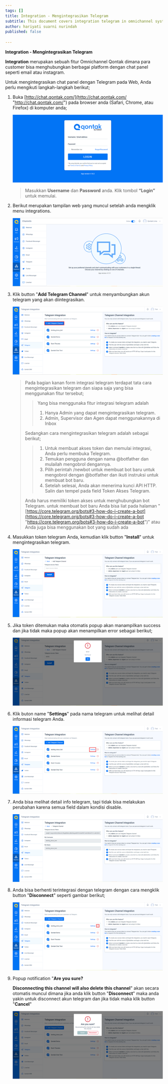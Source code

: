 ```yaml
---
tags: []
title: Integration - Mengintegrasikan Telegram
subtitle: This document covers integration telegram in omnichannel system
author: hariyati suarni nurindah
published: false

---
```

**Integration - Mengintegrasikan Telegram**

**Integration** merupakan sebuah fitur Omnichannel Qontak dimana para customer bisa menghubungkan berbagai platform dengan chat panel seperti email atau instagram.

Untuk mengintegrasikan chat panel dengan Telegram pada Web, Anda perlu mengikuti langkah-langkah berikut;

1. Buka [http://chat.qontak.com/](http://chat.qontak.com/ "http://chat.qontak.com/") pada browser anda (Safari, Chrome, atau Firefox) di komputer anda;

   ![](/uploads/login-qontak-c.png)

   > Masukkan **Username** dan **Password** anda. Klik tombol **“Login”** untuk memulai.
2. Berikut merupakan tampilan web yang muncul setelah anda mengklik menu integrations.

   ![](/uploads/integrasi.PNG)
3. Klik button "**Add Telegram Channel**" untuk menyambungkan akun telegram yang akan diintegrasikan.

   ![](/uploads/telegram.PNG)

   > Pada bagian kanan form integrasi telegram terdapat tata cara mengintegrasikan telegram dan siapa saja yang bisa menggunakan fitur tersebut;
   >
   > > Yang bisa menggunaka fitur integrasi telegram adalah
   > > 1. Hanya Admin yang dapat mengintegrasikan telegram.
   > > 2. Admin, Supervisor dan Agen dapat menggunakannya di Inbox
   >
   > Sedangkan cara mengintegrasikan telegram adalah sebagai berikut;
   >
   > > 1. Untuk membuat akses token dan memulai integrasi, Anda perlu membuka Telegram.
   > > 2. Temukan pengguna dengan nama @botfather dan mulailah mengobrol dengannya.
   > > 3. Pilih perintah /newbot untuk membuat bot baru untuk mengobrol dengan @botfather dan ikuti instruksi untuk membuat bot baru.
   > > 4. Setelah selesai, Anda akan menerima kunci API HTTP. Salin dan tempel pada field Token Akses Telegram.
   >
   > Anda harus memiliki token akses untuk menghubungkan bot Telegram. untuk membuat bot baru Anda bisa liat pada halaman "[https://core.telegram.org/bots#3-how-do-i-create-a-bot](https://core.telegram.org/bots#3-how-do-i-create-a-bot "https://core.telegram.org/bots#3-how-do-i-create-a-bot")" atau Anda juga bisa menggunakan bot yang sudah ada
4. Masukkan token telegram Anda, kemudian klik button "**Install**" untuk mengintegrasikan telegram.

   ![](/uploads/telegram2.PNG)
5. Jika token ditemukan maka otomatis popup akan manampilkan success dan jika tidak maka popup akan menampilkan error sebagai berikut;

   ![](/uploads/telegram3.PNG)
6. Klik buton name "**Settings**" pada nama telegram untuk melihat detail informasi telegram Anda.

   ![](/uploads/telegram4.PNG)
7. Anda bisa melihat detail info telegram, tapi tidak bisa melakukan perubahan karena semua field dalam kondisi disable.

   ![](/uploads/telegram5.PNG)
8. Anda bisa berhenti terintegrasi dengan telegram dengan cara mengklik button "**Disconnect**" seperti gambar berikut;

   ![](/uploads/telegram6.PNG)
9. Popup notification "**Are you sure?**

   **Disconnecting this channel will also delete this channel**" akan secara otomatis muncul dimana jika anda klik button "**Disconnect**" maka anda yakin untuk disconnect akun telegram dan jika tidak maka klik button "**Cancel**"

   ![](/uploads/telegram7.PNG)